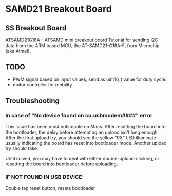 # SAMD21 Breakout Board

## SS Breakout Board
ATSAMD21G18A - ATSAMD mini breakout board
Tutorial for sending I2C data from the ARM based MCU, the AT-SAMD21-G18A-F, from Microchip (aka Atmel). 

## TODO
- PWM signal based on input values, send as uint16_t value for duty cycle.
- motor controller for mobility


## Troubleshooting
### In case of "No device found on cu.usbmodem####" error
This issue has been most noticeable on Macs. After resetting the board into the bootloader, the delay before attempting an upload isn't long enough. After the first upload try, you should see the yellow "RX" LED illuminate – usually indicating the board has reset into bootloader mode. Another upload try should take.

Until solved, you may have to deal with either double-upload-clicking, or resetting the board into bootloader before uploading.


### IF NOT FOUND IN USB DEVICE:
Double tap reset button, resets bootloader

